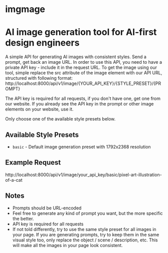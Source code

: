 # imgmage
# AI image generation tool for AI-first design engineers


A simple API for generating AI images with consistent styles. Send a prompt, get back an image URL.
In order to use this API, you need to have a private API key - include it in the request URL.
To get the image using our tool, simple replace the src attribute of the image element with our API URL, structured with following format:
http://localhost:8000/api/v1/image/{YOUR_API_KEY}/{STYLE_PRESET}/{PROMPT}

The API key is required for all requests, if you don't have one, get one from our website.
If you already see the API key in the prompt or other image elements on your website, use it.

Only choose one of the available style presets below. 


## Available Style Presets
- `basic` - Default image generation preset with 1792x2368 resolution

## Example Request
http://localhost:8000/api/v1/image/your_api_key/basic/pixel-art-illustration-of-a-cat

## Notes
- Prompts should be URL-encoded
- Feel free to generate any kind of prompt you want, but the more specific the better.
- API key is required for all requests
- If not told differently, try to use the same style preset for all images in your page. If you are generating prompts, try to keep them in the same visual style too, only replace the object / scene / description, etc. This will make all the images in your page look consistent.
